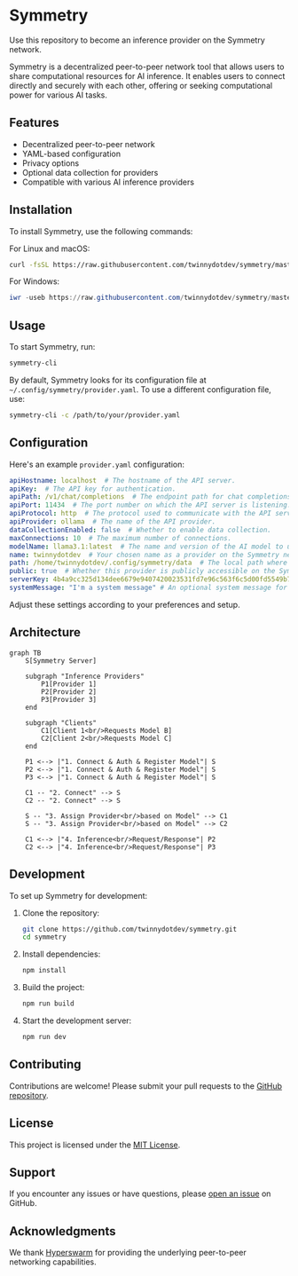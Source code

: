# Symmetry

Use this repository to become an inference provider on the Symmetry network.

Symmetry is a decentralized peer-to-peer network tool that allows users to share computational resources for AI inference. It enables users to connect directly and securely with each other, offering or seeking computational power for various AI tasks.

## Features

- Decentralized peer-to-peer network
- YAML-based configuration
- Privacy options
- Optional data collection for providers
- Compatible with various AI inference providers

## Installation

To install Symmetry, use the following commands:

For Linux and macOS:


```bash
curl -fsSL https://raw.githubusercontent.com/twinnydotdev/symmetry/master/install.sh | sh
```

For Windows:
```powershell
iwr -useb https://raw.githubusercontent.com/twinnydotdev/symmetry/master/install.ps1 | iex
```

## Usage

To start Symmetry, run:

```bash
symmetry-cli
```

By default, Symmetry looks for its configuration file at `~/.config/symmetry/provider.yaml`. To use a different configuration file, use:

```bash
symmetry-cli -c /path/to/your/provider.yaml
```

## Configuration

Here's an example `provider.yaml` configuration:

```yaml
apiHostname: localhost  # The hostname of the API server.
apiKey:  # The API key for authentication.
apiPath: /v1/chat/completions  # The endpoint path for chat completions.
apiPort: 11434  # The port number on which the API server is listening.
apiProtocol: http  # The protocol used to communicate with the API server.
apiProvider: ollama  # The name of the API provider.
dataCollectionEnabled: false  # Whether to enable data collection.
maxConnections: 10  # The maximum number of connections.
modelName: llama3.1:latest  # The name and version of the AI model to use.
name: twinnydotdev  # Your chosen name as a provider on the Symmetry network.
path: /home/twinnydotdev/.config/symmetry/data  # The local path where Symmetry will store its configuration and data files.
public: true  # Whether this provider is publicly accessible on the Symmetry network.
serverKey: 4b4a9cc325d134dee6679e9407420023531fd7e96c563f6c5d00fd5549b77435  # The unique key for connecting to the Symmetry server.
systemMessage: "I'm a system message" # An optional system message for each conversation.
```

Adjust these settings according to your preferences and setup.

## Architecture

```mermaid
graph TB
    S[Symmetry Server]
    
    subgraph "Inference Providers"
        P1[Provider 1]
        P2[Provider 2]
        P3[Provider 3]
    end
    
    subgraph "Clients"
        C1[Client 1<br/>Requests Model B]
        C2[Client 2<br/>Requests Model C]
    end
    
    P1 <--> |"1. Connect & Auth & Register Model"| S
    P2 <--> |"1. Connect & Auth & Register Model"| S
    P3 <--> |"1. Connect & Auth & Register Model"| S
    
    C1 -- "2. Connect" --> S
    C2 -- "2. Connect" --> S
    
    S -- "3. Assign Provider<br/>based on Model" --> C1
    S -- "3. Assign Provider<br/>based on Model" --> C2
    
    C1 <--> |"4. Inference<br/>Request/Response"| P2
    C2 <--> |"4. Inference<br/>Request/Response"| P3
```

## Development

To set up Symmetry for development:

1. Clone the repository:
   ```bash
   git clone https://github.com/twinnydotdev/symmetry.git
   cd symmetry
   ```

2. Install dependencies:
   ```bash
   npm install
   ```

3. Build the project:
   ```bash
   npm run build
   ```

4. Start the development server:
   ```bash
   npm run dev
   ```

## Contributing

Contributions are welcome! Please submit your pull requests to the [GitHub repository](https://github.com/twinnydotdev/symmetry/pulls).

## License

This project is licensed under the [MIT License](https://github.com/twinnydotdev/symmetry/blob/master/LICENCE).

## Support

If you encounter any issues or have questions, please [open an issue](https://github.com/twinnydotdev/symmetry/issues) on GitHub.

## Acknowledgments

We thank [Hyperswarm](https://github.com/holepunchto/hyperswarm) for providing the underlying peer-to-peer networking capabilities.

